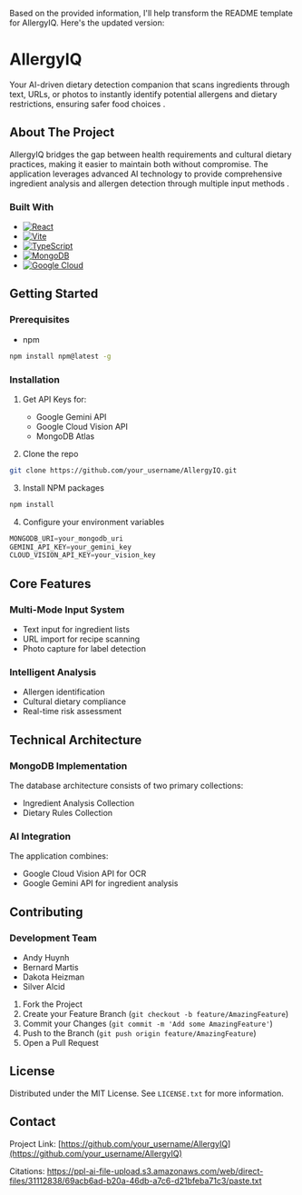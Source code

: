 Based on the provided information, I'll help transform the README template for AllergyIQ. Here's the updated version:

# AllergyIQ

Your AI-driven dietary detection companion that scans ingredients through text, URLs, or photos to instantly identify potential allergens and dietary restrictions, ensuring safer food choices .

## About The Project

AllergyIQ bridges the gap between health requirements and cultural dietary practices, making it easier to maintain both without compromise. The application leverages advanced AI technology to provide comprehensive ingredient analysis and allergen detection through multiple input methods .

### Built With

* [![React][React.js]][React-url]
* [![Vite][Vite.js]][Vite-url]
* [![TypeScript][TypeScript.js]][TypeScript-url]
* [![MongoDB][MongoDB.js]][MongoDB-url]
* [![Google Cloud][GoogleCloud.js]][GoogleCloud-url]

## Getting Started

### Prerequisites

* npm
```sh
npm install npm@latest -g
```

### Installation

1. Get API Keys for:
   - Google Gemini API
   - Google Cloud Vision API
   - MongoDB Atlas

2. Clone the repo
```sh
git clone https://github.com/your_username/AllergyIQ.git
```

3. Install NPM packages
```sh
npm install
```

4. Configure your environment variables
```js
MONGODB_URI=your_mongodb_uri
GEMINI_API_KEY=your_gemini_key
CLOUD_VISION_API_KEY=your_vision_key
```

## Core Features

### Multi-Mode Input System
- Text input for ingredient lists
- URL import for recipe scanning
- Photo capture for label detection 

### Intelligent Analysis
- Allergen identification
- Cultural dietary compliance
- Real-time risk assessment 

## Technical Architecture

### MongoDB Implementation
The database architecture consists of two primary collections:
- Ingredient Analysis Collection
- Dietary Rules Collection 

### AI Integration
The application combines:
- Google Cloud Vision API for OCR
- Google Gemini API for ingredient analysis 

## Contributing

### Development Team
- Andy Huynh
- Bernard Martis
- Dakota Heizman
- Silver Alcid 

1. Fork the Project
2. Create your Feature Branch (`git checkout -b feature/AmazingFeature`)
3. Commit your Changes (`git commit -m 'Add some AmazingFeature'`)
4. Push to the Branch (`git push origin feature/AmazingFeature`)
5. Open a Pull Request

## License

Distributed under the MIT License. See `LICENSE.txt` for more information.

## Contact

Project Link: [https://github.com/your_username/AllergyIQ](https://github.com/your_username/AllergyIQ)

[React.js]: https://img.shields.io/badge/React-20232A?style=for-the-badge&logo=react&logoColor=61DAFB
[React-url]: https://reactjs.org/
[Vite.js]: https://img.shields.io/badge/Vite-646CFF?style=for-the-badge&logo=vite&logoColor=white
[Vite-url]: https://vitejs.dev/
[TypeScript.js]: https://img.shields.io/badge/TypeScript-007ACC?style=for-the-badge&logo=typescript&logoColor=white
[TypeScript-url]: https://www.typescriptlang.org/
[MongoDB.js]: https://img.shields.io/badge/MongoDB-4EA94B?style=for-the-badge&logo=mongodb&logoColor=white
[MongoDB-url]: https://www.mongodb.com/
[GoogleCloud.js]: https://img.shields.io/badge/Google_Cloud-4285F4?style=for-the-badge&logo=google-cloud&logoColor=white
[GoogleCloud-url]: https://cloud.google.com/

Citations:
  https://ppl-ai-file-upload.s3.amazonaws.com/web/direct-files/31112838/69acb6ad-b20a-46db-a7c6-d21bfeba71c3/paste.txt
